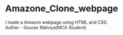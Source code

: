 # Amazone_Clone_webpage
I made a Amazon webpage using HTML and CSS.
<br>
Auther - Gourav Malviya(MCA Student)
